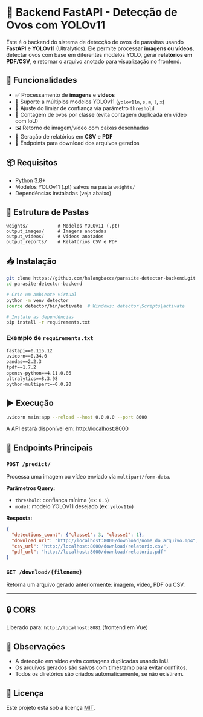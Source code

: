 # 🧠 Backend FastAPI - Detecção de Ovos com YOLOv11

Este é o backend do sistema de detecção de ovos de parasitas usando **FastAPI** e **YOLOv11** (Ultralytics). Ele permite processar **imagens ou vídeos**, detectar ovos com base em diferentes modelos YOLO, gerar **relatórios em PDF/CSV**, e retornar o arquivo anotado para visualização no frontend.

## 🚀 Funcionalidades

- ✅ Processamento de **imagens** e **vídeos**
- 🤖 Suporte a múltiplos modelos YOLOv11 (`yolov11n`, `s`, `m`, `l`, `x`)
- 🎯 Ajuste do limiar de confiança via parâmetro `threshold`
- 🧮 Contagem de ovos por classe (evita contagem duplicada em vídeo com IoU)
- 🖼️ Retorno de imagem/vídeo com caixas desenhadas
- 📄 Geração de relatórios em **CSV** e **PDF**
- 🔗 Endpoints para download dos arquivos gerados

## 📦 Requisitos

- Python 3.8+
- Modelos YOLOv11 (.pt) salvos na pasta `weights/`
- Dependências instaladas (veja abaixo)

## 📁 Estrutura de Pastas

```
weights/           # Modelos YOLOv11 (.pt)
output_images/     # Imagens anotadas
output_videos/     # Vídeos anotados
output_reports/    # Relatórios CSV e PDF
```

## 📥 Instalação

```bash
git clone https://github.com/halangbacca/parasite-detector-backend.git
cd parasite-detector-backend

# Crie um ambiente virtual
python -m venv detector
source detector/bin/activate  # Windows: detector\Scripts\activate

# Instale as dependências
pip install -r requirements.txt
```

### Exemplo de `requirements.txt`

```txt
fastapi==0.115.12
uvicorn==0.34.0
pandas==2.2.3
fpdf==1.7.2
opencv-python==4.11.0.86
ultralytics==8.3.98
python-multipart==0.0.20
```

## ▶️ Execução

```bash
uvicorn main:app --reload --host 0.0.0.0 --port 8000
```

A API estará disponível em: [http://localhost:8000](http://localhost:8000)

## 🔁 Endpoints Principais

### `POST /predict/`

Processa uma imagem ou vídeo enviado via `multipart/form-data`.

**Parâmetros Query:**

- `threshold`: confiança mínima (ex: `0.5`)
- `model`: modelo YOLOv11 desejado (ex: `yolov11n`)

**Resposta:**

```json
{
  "detections_count": {"classe1": 3, "classe2": 1},
  "download_url": "http://localhost:8000/download/nome_do_arquivo.mp4",
  "csv_url": "http://localhost:8000/download/relatorio.csv",
  "pdf_url": "http://localhost:8000/download/relatorio.pdf"
}
```

### `GET /download/{filename}`

Retorna um arquivo gerado anteriormente: imagem, vídeo, PDF ou CSV.

---

## 🔒 CORS

Liberado para: `http://localhost:8081` (frontend em Vue)

## 📌 Observações

- A detecção em vídeo evita contagens duplicadas usando IoU.
- Os arquivos gerados são salvos com timestamp para evitar conflitos.
- Todos os diretórios são criados automaticamente, se não existirem.

## 📄 Licença

Este projeto está sob a licença [MIT](LICENSE).
